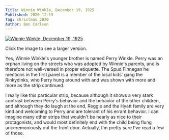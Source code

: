 ```yaml
---
Title: Winnie Winkle, December 19, 1925
Published: 2020-12-19
Tag: christmas 2020
Author: Ben Carlsen
---
```


[![Winnie Winkle, December 19, 1925](http://blog.arkholt.com/media/decstrips2020/19-winnie-winkle_Sun__Dec_20__1925_.jpg)](http://blog.arkholt.com/media/decstrips2020/19-winnie-winkle_Sun__Dec_20__1925_.jpg)

Click the image to see a larger version.

Yes, Winnie Winkle's younger brother is named Perry Winkle. Perry was an orphan living on the streets who was adopted by Winnie's parents, and is therefore not well-versed in proper etiquette. The Spud Finnegan he mentions in the first panel is a member of the local kids' gang the Rinkydinks, who Perry hung around with and was shown with more and more as the strip continued.

I really like this particular strip, because although it shows a very stark contrast between Perry's behavior and the behavior of the other children, and although they do laugh at the end, Reggie and the Hyatt family are very kind and welcoming to Perry and are tolerant of his errant behavior. I can imagine many other strips that wouldn't be nearly as nice to their protagonists, and would most definitely end with the child being flung unceremoniously out the front door. Actually, I'm pretty sure I've read a few of those.
